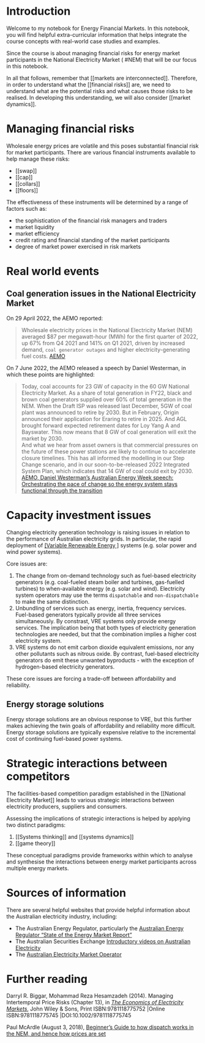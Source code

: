 # Introduction
Welcome to my notebook for Energy Financial Markets. In this notebook, you will find helpful extra-curricular information that helps integrate the course concepts with real-world case studies and examples.

Since the course is about managing financial risks for energy market participants in the National Electricity Market ( #NEM) that will be our focus in this notebook. 

In all that follows, remember that [[markets are interconnected]]. Therefore, in order to understand what the [[financial risks]] are, we need to understand what are the potential risks and what causes those risks to be realised. In developing this understanding, we will also consider [[market dynamics]]. 

# Managing financial risks
Wholesale energy prices are volatile and this poses substantial financial risk for market participants. There are various financial instruments available to help manage these risks:
- [[swap]]
- [[cap]]
- [[collars]]
- [[floors]]

The effectiveness of these instruments will be determined by a range of factors such as:
- the sophistication of the financial risk managers and traders
- market liquidity
- market efficiency
- credit rating and financial standing of the market participants
- degree of market power exercised in risk markets


# Real world events
## Coal generation issues in the National Electricity Market
On 29 April 2022, the AEMO reported:
>Wholesale electricity prices in the National Electricity Market (NEM) averaged $87 per megawatt-hour (MWh) for the first quarter of 2022, up 67% from Q4 2021 and 141% on Q1 2021, driven by increased demand, `coal generator outages` and higher electricity-generating fuel costs.
>[AEMO](https://www.aemo.com.au/newsroom/media-release/electricity-prices-driven-by-outages-and-higher-generation-costs-in-volatile-march-quarter)

On 7 June 2022, the AEMO released a speech by Daniel Westerman, in which these points are highlighted:
>Today, coal accounts for 23 GW of capacity in the 60 GW National Electricity Market.  As a share of total generation in FY22, black and brown coal generators supplied over 60% of total generation in the NEM.  When the Draft ISP was released last December, 5GW of coal plant was announced to retire by 2030.  But in February, Origin announced their application for Eraring to retire in 2025. And AGL brought forward expected retirement dates for Loy Yang A and Bayswater. This now means that  8 GW of coal generation will exit the market by 2030.  
  And what we hear from asset owners is that commercial pressures on the future of these power stations are likely to continue to accelerate closure timelines.  This has all informed the modelling in our Step Change scenario, and in our soon-to-be-released 2022 Integrated System Plan, which indicates that 14 GW of coal could exit by 2030.
  >[AEMO, Daniel Westerman’s Australian Energy Week speech: Orchestrating the pace of change so the energy system stays functional through the transition](https://aemo.com.au/newsroom/news-updates/orchestrating-the-pace-of-change)
  
  
# Capacity investment issues
Changing electricity generation technology is raising issues in relation to the performance of Australian electricity grids. In particular, the rapid deployment of [[Variable Renewable Energy ]](VRE) systems (e.g. solar power and wind power systems). 

Core issues are:
1. The change from on-demand technology such as fuel-based electricity generators (e.g. coal-fueled steam boiler and turbines, gas-fuelled turbines) to when-available energy (e.g. solar and wind). Electricity system operators may use the terms `dispatchable` and `non-dispatchable` to make the same distinction.
2. Unbundling of services such as energy, inertia, frequency services. Fuel-based generators typically provide all three services simultaneously. By constrast, VRE systems only provide energy services. The implication being that both types of electricity generation technologies are needed, but that the combination implies a higher cost electricity system.
3. VRE systems do not emit carbon dioxide equivalent emissions, nor any other pollutants such as nitrous oxide. By contrast, fuel-based electricity generators do emit these unwanted byproducts - with the exception of hydrogen-based electricity generators.

These core issues are forcing a trade-off between  affordability and reliability. 

## Energy storage solutions
Energy storage solutions are an obvious response to VRE, but this further makes achieving the twin goals of affordability and reliability more difficult. Energy storage solutions are typically expensive relative to the incremental cost of continuing fuel-based power systems.

# Strategic interactions between competitors
The facilities-based competition paradigm established in the [[National Electricity Market]] leads to various strategic interactions between electricity producers, suppliers and consumers. 

Assessing the implications of strategic interactions is helped by applying two distinct paradigms:
1. [[Systems thinking]] and [[systems dynamics]]
2. [[game theory]]

These conceptual paradigms provide frameworks within which to analyse and synthesise the interactions between energy market participants across multiple energy markets.

# Sources of information
There are several helpful websites that provide helpful information about the Australian electricity industry, including:
- The Australian Energy Regulator, particularly the [Australian Energy Regulator “State of the Energy Market Report”](https://www.aer.gov.au/publications/state-of-the-energy-market-reports) 
- The Australian Securities Exchange [Introductory videos on Australian Electricity](https://www2.asx.com.au/markets/trade-our-derivatives-market/overview/energy-derivatives)
- The [Australian Electricity Market Operator](https://www.aemo.com.au/)

# Further reading

Darryl R. Biggar, Mohammad Reza Hesamzadeh (2014). Managing Intertemporal Price Risks (Chapter 13), in [*The Economics of Electricity Markets*](https://onlinelibrary.wiley.com/doi/book/10.1002/9781118775745), John Wiley & Sons, Print ISBN:9781118775752 |Online ISBN:9781118775745 |DOI:10.1002/9781118775745

Paul McArdle (August 3, 2018), [Beginner’s Guide to how dispatch works in the NEM, and hence how prices are set](https://wattclarity.com.au/articles/2018/08/beginners-guide-to-how-dispatch-works-in-the-nem-and-hence-how-prices-are-set/)
  
  